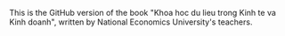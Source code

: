 This is the GitHub version of the book "Khoa hoc du lieu trong Kinh te va Kinh doanh", written by National Economics University's teachers.
